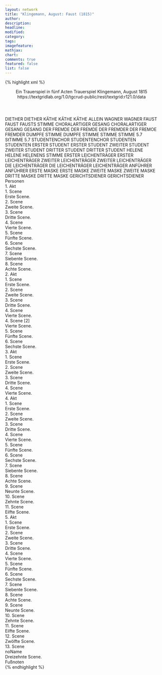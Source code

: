 ```yaml
---
layout: network
title: "Klingemann, August: Faust (1815)"
author:
description:
headline:
modified:
category:
tags:
imagefeature: 
mathjax: 
chart: 
comments: true
featured: false
list: false
---
```

{% highlight xml %}
<?xml-model href="https://raw.githubusercontent.com/DLiNa/project/master/rules/lina.rnc"?><?xml-model href="https://raw.githubusercontent.com/DLiNa/project/master/rules/lina.sch"?>
<play xmlns="http://lina.digital">
  <header>
    <title>Faust</title>
    <subtitle>Ein Trauerspiel in fünf Acten</subtitle>
    <genretitle>Trauerspiel</genretitle>
    <author>Klingemann, August</author>
    <date type="print">1815</date>
    <date type="premiere"/>
    <date type="written"/>
    <source>https://textgridlab.org/1.0/tgcrud-public/rest/textgrid:r121.0/data</source>
  </header>
  <personae>
    <character>
      <name>DIETHER</name>
      <alias xml:id="diether">
        <name>DIETHER</name>
      </alias>
    </character>
    <character>
      <name>KÄTHE</name>
      <alias xml:id="käthe">
        <name>KÄTHE</name>
      </alias>
      <alias xml:id="käthe_allein">
        <name>KÄTHE ALLEIN</name>
      </alias>
    </character>
    <character>
      <name>WAGNER</name>
      <alias xml:id="wagner">
        <name>WAGNER</name>
      </alias>
    </character>
    <character>
      <name>FAUST</name>
      <alias xml:id="faust">
        <name>FAUST</name>
      </alias>
      <alias xml:id="fausts_stimme">
        <name>FAUSTS STIMME</name>
      </alias>
    </character>
    <character>
      <name>CHORALARTIGER GESANG</name>
      <alias xml:id="choralartiger_gesang">
        <name>CHORALARTIGER GESANG</name>
      </alias>
      <alias xml:id="gesang">
        <name>GESANG</name>
      </alias>
    </character>
    <character>
      <name>DER FREMDE</name>
      <alias xml:id="der_fremde">
        <name>DER FREMDE</name>
      </alias>
      <alias xml:id="der_fremder">
        <name>DER FREMDER</name>
      </alias>
      <alias xml:id="der_fremoe">
        <name>DER FREMOE</name>
      </alias>
      <alias xml:id="fremder">
        <name>FREMDER</name>
      </alias>
    </character>
    <character>
      <name>DUMPFE STIMME</name>
      <alias xml:id="dumpfe_stimme">
        <name>DUMPFE STIMME</name>
      </alias>
      <alias xml:id="stimme">
        <name>STIMME</name>
      </alias>
    </character>
    <character>
      <name>STIMME 5.7</name>
      <alias xml:id="stimme_5.7">
        <name>StTIMME 5.7</name>
      </alias>
    </character>
    <character>
      <name>STUDENTENCHOR</name>
      <alias xml:id="studentenchor">
        <name>STUDENTENCHOR</name>
      </alias>
    </character>
    <character>
      <name>STUDENTEN</name>
      <alias xml:id="studenten">
        <name>STUDENTEN</name>
      </alias>
    </character>
    <character>
      <name>ERSTER STUDENT</name>
      <alias xml:id="erster_student">
        <name>ERSTER STUDENT</name>
      </alias>
    </character>
    <character>
      <name>ZWEITER STUDENT</name>
      <alias xml:id="zweiter_student">
        <name>ZWEITER STUDENT</name>
      </alias>
    </character>
    <character>
      <name>DRITTER STUDENT</name>
      <alias xml:id="dritter_student">
        <name>DRITTER STUDENT</name>
      </alias>
    </character>
    <character>
      <name>HELENE</name>
      <alias xml:id="helene">
        <name>HELENE</name>
      </alias>
      <alias xml:id="helenens_stimme">
        <name>HELENENS STIMME</name>
      </alias>
    </character>
    <character>
      <name>ERSTER LEICHENTRÄGER</name>
      <alias xml:id="erster_leichenträger">
        <name>ERSTER LEICHENTRÄGER</name>
      </alias>
    </character>
    <character>
      <name>ZWEITER LEICHENTRÄGER</name>
      <alias xml:id="zweiter_leichenträger">
        <name>ZWEITER LEICHENTRÄGER</name>
      </alias>
    </character>
    <character>
      <name>DIE LEICHENTRÄGER</name>
      <alias xml:id="die_leichenträger">
        <name>DIE LEICHENTRÄGER</name>
      </alias>
      <alias xml:id="leichenträger">
        <name>LEICHENTRÄGER</name>
      </alias>
    </character>
    <character>
      <name>ANFÜHRER</name>
      <alias xml:id="anführer">
        <name>ANFÜHRER</name>
      </alias>
    </character>
    <character>
      <name>ERSTE MASKE</name>
      <alias xml:id="erste_maske">
        <name>ERSTE MASKE</name>
      </alias>
    </character>
    <character>
      <name>ZWEITE MASKE</name>
      <alias xml:id="zweite_maske">
        <name>ZWEITE MASKE</name>
      </alias>
    </character>
    <character>
      <name>DRITTE MASKE</name>
      <alias xml:id="dritte_maske">
        <name>DRITTE MASKE</name>
      </alias>
    </character>
    <character>
      <name>GERICHTSDIENER</name>
      <alias xml:id="gerichtsdiener">
        <name>GERICHTSDIENER</name>
      </alias>
    </character>
  </personae>
  <text>
    <div>
      <head>Personen</head>
    </div>
    <div>
      <head>1. Akt</head>
      <div>
        <head>1. Scene</head>
        <div>
          <head>Erste Scene.</head>
          <sp who="#diether">
            <amount n="30" unit="speech_acts"/>
            <amount n="388" unit="words"/>
            <amount n="63" unit="lines"/>
            <amount n="1982" unit="chars"/>
          </sp>
          <sp who="#käthe">
            <amount n="29" unit="speech_acts"/>
            <amount n="789" unit="words"/>
            <amount n="111" unit="lines"/>
            <amount n="4195" unit="chars"/>
          </sp>
        </div>
      </div>
      <div>
        <head>2. Scene</head>
        <div>
          <head>Zweite Scene.</head>
          <sp who="#wagner">
            <amount n="8" unit="speech_acts"/>
            <amount n="458" unit="words"/>
            <amount n="63" unit="lines"/>
            <amount n="2563" unit="chars"/>
          </sp>
          <sp who="#diether">
            <amount n="8" unit="speech_acts"/>
            <amount n="103" unit="words"/>
            <amount n="15" unit="lines"/>
            <amount n="512" unit="chars"/>
          </sp>
          <sp who="#käthe">
            <amount n="7" unit="speech_acts"/>
            <amount n="63" unit="words"/>
            <amount n="10" unit="lines"/>
            <amount n="351" unit="chars"/>
          </sp>
        </div>
      </div>
      <div>
        <head>3. Scene</head>
        <div>
          <head>Dritte Scene.</head>
          <sp who="#faust">
            <amount n="17" unit="speech_acts"/>
            <amount n="333" unit="words"/>
            <amount n="48" unit="lines"/>
            <amount n="1736" unit="chars"/>
          </sp>
          <sp who="#käthe">
            <amount n="16" unit="speech_acts"/>
            <amount n="106" unit="words"/>
            <amount n="22" unit="lines"/>
            <amount n="542" unit="chars"/>
          </sp>
          <sp who="#diether">
            <amount n="9" unit="speech_acts"/>
            <amount n="42" unit="words"/>
            <amount n="9" unit="lines"/>
            <amount n="194" unit="chars"/>
          </sp>
          <sp who="#wagner">
            <amount n="5" unit="speech_acts"/>
            <amount n="28" unit="words"/>
            <amount n="6" unit="lines"/>
            <amount n="164" unit="chars"/>
          </sp>
        </div>
      </div>
      <div>
        <head>4. Scene</head>
        <div>
          <head>Vierte Scene.</head>
          <sp who="#choralartiger_gesang">
            <amount n="1" unit="speech_acts"/>
            <amount n="11" unit="words"/>
            <amount n="3" unit="lines"/>
            <amount n="72" unit="chars"/>
          </sp>
          <sp who="#faust">
            <amount n="3" unit="speech_acts"/>
            <amount n="357" unit="words"/>
            <amount n="44" unit="lines"/>
            <amount n="1860" unit="chars"/>
          </sp>
          <sp who="#gesang">
            <amount n="2" unit="speech_acts"/>
            <amount n="22" unit="words"/>
            <amount n="6" unit="lines"/>
            <amount n="146" unit="chars"/>
          </sp>
        </div>
      </div>
      <div>
        <head>5. Scene</head>
        <div>
          <head>Fünfte Scene.</head>
          <sp who="#faust">
            <amount n="8" unit="speech_acts"/>
            <amount n="309" unit="words"/>
            <amount n="42" unit="lines"/>
            <amount n="1631" unit="chars"/>
          </sp>
          <sp who="#der_fremde">
            <amount n="6" unit="speech_acts"/>
          </sp>
        </div>
      </div>
      <div>
        <head>6. Scene</head>
        <div>
          <head>Sechste Scene.</head>
          <sp who="#käthe">
            <amount n="6" unit="speech_acts"/>
            <amount n="43" unit="words"/>
            <amount n="8" unit="lines"/>
            <amount n="216" unit="chars"/>
          </sp>
          <sp who="#diether">
            <amount n="4" unit="speech_acts"/>
            <amount n="71" unit="words"/>
            <amount n="10" unit="lines"/>
            <amount n="325" unit="chars"/>
          </sp>
          <sp who="#wagner">
            <amount n="2" unit="speech_acts"/>
            <amount n="47" unit="words"/>
            <amount n="6" unit="lines"/>
            <amount n="227" unit="chars"/>
          </sp>
        </div>
      </div>
      <div>
        <head>7. Scene</head>
        <div>
          <head>Siebente Scene.</head>
          <sp who="#diether">
            <amount n="4" unit="speech_acts"/>
            <amount n="106" unit="words"/>
            <amount n="16" unit="lines"/>
            <amount n="495" unit="chars"/>
          </sp>
          <sp who="#käthe">
            <amount n="3" unit="speech_acts"/>
            <amount n="16" unit="words"/>
            <amount n="3" unit="lines"/>
            <amount n="79" unit="chars"/>
          </sp>
        </div>
      </div>
      <div>
        <head>8. Scene</head>
        <div>
          <head>Achte Scene.</head>
          <sp who="#wagner">
            <amount n="7" unit="speech_acts"/>
            <amount n="71" unit="words"/>
            <amount n="12" unit="lines"/>
            <amount n="376" unit="chars"/>
          </sp>
          <sp who="#käthe">
            <amount n="5" unit="speech_acts"/>
            <amount n="15" unit="words"/>
            <amount n="5" unit="lines"/>
            <amount n="59" unit="chars"/>
          </sp>
          <sp who="#diether">
            <amount n="2" unit="speech_acts"/>
            <amount n="3" unit="words"/>
            <amount n="2" unit="lines"/>
            <amount n="15" unit="chars"/>
          </sp>
          <sp who="#fausts_stimme">
            <amount n="2" unit="speech_acts"/>
            <amount n="4" unit="words"/>
            <amount n="2" unit="lines"/>
            <amount n="21" unit="chars"/>
          </sp>
        </div>
      </div>
    </div>
    <div>
      <head>2. Akt</head>
      <div>
        <head>1. Scene</head>
        <div>
          <head>Erste Scene.</head>
          <sp who="#faust">
            <amount n="7" unit="speech_acts"/>
            <amount n="1184" unit="words"/>
            <amount n="157" unit="lines"/>
            <amount n="6178" unit="chars"/>
          </sp>
          <sp who="#dumpfe_stimme">
            <amount n="1" unit="speech_acts"/>
            <amount n="14" unit="words"/>
            <amount n="2" unit="lines"/>
            <amount n="82" unit="chars"/>
          </sp>
          <sp who="#stimme">
            <amount n="5" unit="speech_acts"/>
            <amount n="94" unit="words"/>
            <amount n="17" unit="lines"/>
            <amount n="499" unit="chars"/>
          </sp>
        </div>
      </div>
      <div>
        <head>2. Scene</head>
        <div>
          <head>Zweite Scene.</head>
          <sp who="#diether">
            <amount n="21" unit="speech_acts"/>
            <amount n="185" unit="words"/>
            <amount n="28" unit="lines"/>
            <amount n="868" unit="chars"/>
          </sp>
          <sp who="#käthe">
            <amount n="21" unit="speech_acts"/>
            <amount n="475" unit="words"/>
            <amount n="66" unit="lines"/>
            <amount n="2409" unit="chars"/>
          </sp>
        </div>
      </div>
      <div>
        <head>3. Scene</head>
        <div>
          <head>Dritte Scene.</head>
          <sp who="#wagner">
            <amount n="9" unit="speech_acts"/>
            <amount n="316" unit="words"/>
            <amount n="44" unit="lines"/>
            <amount n="1696" unit="chars"/>
          </sp>
          <sp who="#diether">
            <amount n="6" unit="speech_acts"/>
            <amount n="35" unit="words"/>
            <amount n="7" unit="lines"/>
            <amount n="170" unit="chars"/>
          </sp>
          <sp who="#käthe">
            <amount n="6" unit="speech_acts"/>
            <amount n="34" unit="words"/>
            <amount n="6" unit="lines"/>
            <amount n="182" unit="chars"/>
          </sp>
        </div>
      </div>
      <div>
        <head>4. Scene</head>
        <div>
          <head>Vierte Scene.</head>
          <sp who="#faust">
            <amount n="10" unit="speech_acts"/>
            <amount n="139" unit="words"/>
            <amount n="20" unit="lines"/>
            <amount n="669" unit="chars"/>
          </sp>
          <sp who="#käthe">
            <amount n="7" unit="speech_acts"/>
            <amount n="22" unit="words"/>
            <amount n="7" unit="lines"/>
            <amount n="110" unit="chars"/>
          </sp>
          <sp who="#diether">
            <amount n="9" unit="speech_acts"/>
            <amount n="90" unit="words"/>
            <amount n="15" unit="lines"/>
            <amount n="454" unit="chars"/>
          </sp>
        </div>
      </div>
      <div>
        <head>4. Scene [2]</head>
        <div>
          <head>Vierte Scene.</head>
          <sp who="#wagner">
            <amount n="10" unit="speech_acts"/>
            <amount n="202" unit="words"/>
            <amount n="27" unit="lines"/>
            <amount n="1066" unit="chars"/>
          </sp>
          <sp who="#faust">
            <amount n="10" unit="speech_acts"/>
            <amount n="253" unit="words"/>
            <amount n="35" unit="lines"/>
            <amount n="1359" unit="chars"/>
          </sp>
        </div>
      </div>
      <div>
        <head>5. Scene</head>
        <div>
          <head>Fünfte Scene.</head>
          <sp who="#käthe">
            <amount n="3" unit="speech_acts"/>
            <amount n="19" unit="words"/>
            <amount n="3" unit="lines"/>
            <amount n="91" unit="chars"/>
          </sp>
          <sp who="#faust">
            <amount n="3" unit="speech_acts"/>
            <amount n="76" unit="words"/>
            <amount n="10" unit="lines"/>
            <amount n="371" unit="chars"/>
          </sp>
          <sp who="#wagner">
            <amount n="1" unit="speech_acts"/>
            <amount n="10" unit="words"/>
            <amount n="1" unit="lines"/>
            <amount n="46" unit="chars"/>
          </sp>
        </div>
      </div>
      <div>
        <head>6. Scene</head>
        <div>
          <head>Sechste Scene.</head>
          <sp who="#käthe">
            <amount n="29" unit="speech_acts"/>
            <amount n="300" unit="words"/>
            <amount n="52" unit="lines"/>
            <amount n="1528" unit="chars"/>
          </sp>
          <sp who="#faust">
            <amount n="29" unit="speech_acts"/>
            <amount n="359" unit="words"/>
            <amount n="57" unit="lines"/>
            <amount n="1740" unit="chars"/>
          </sp>
        </div>
      </div>
    </div>
    <div>
      <head>3. Akt</head>
      <div>
        <head>1. Scene</head>
        <div>
          <head>Erste Scene.</head>
          <sp who="#studentenchor #studenten">
            <amount n="1" unit="speech_acts"/>
            <amount n="22" unit="words"/>
            <amount n="8" unit="lines"/>
            <amount n="138" unit="chars"/>
          </sp>
          <sp who="#studenten #erster_student #zweiter_student #dritter_student">
            <amount n="1" unit="speech_acts"/>
            <amount n="2" unit="words"/>
            <amount n="1" unit="lines"/>
            <amount n="12" unit="chars"/>
          </sp>
          <sp who="#faust">
            <amount n="13" unit="speech_acts"/>
            <amount n="133" unit="words"/>
            <amount n="20" unit="lines"/>
            <amount n="681" unit="chars"/>
          </sp>
          <sp who="#wagner">
            <amount n="8" unit="speech_acts"/>
            <amount n="152" unit="words"/>
            <amount n="23" unit="lines"/>
            <amount n="795" unit="chars"/>
          </sp>
          <sp who="#der_fremde">
            <amount n="2" unit="speech_acts"/>
            <amount n="3" unit="words"/>
            <amount n="1" unit="lines"/>
            <amount n="16" unit="chars"/>
          </sp>
          <sp who="#erster_student">
            <amount n="16" unit="speech_acts"/>
            <amount n="306" unit="words"/>
            <amount n="44" unit="lines"/>
            <amount n="1625" unit="chars"/>
          </sp>
          <sp who="#zweiter_student">
            <amount n="9" unit="speech_acts"/>
            <amount n="42" unit="words"/>
            <amount n="9" unit="lines"/>
            <amount n="208" unit="chars"/>
          </sp>
          <sp who="#dritter_student">
            <amount n="8" unit="speech_acts"/>
            <amount n="41" unit="words"/>
            <amount n="9" unit="lines"/>
            <amount n="200" unit="chars"/>
          </sp>
        </div>
      </div>
      <div>
        <head>2. Scene</head>
        <div>
          <head>Zweite Scene.</head>
          <sp who="#wagner">
            <amount n="16" unit="speech_acts"/>
            <amount n="149" unit="words"/>
            <amount n="24" unit="lines"/>
            <amount n="787" unit="chars"/>
          </sp>
          <sp who="#faust">
            <amount n="17" unit="speech_acts"/>
            <amount n="201" unit="words"/>
            <amount n="31" unit="lines"/>
            <amount n="960" unit="chars"/>
          </sp>
          <sp who="#der_fremde">
            <amount n="3" unit="speech_acts"/>
            <amount n="35" unit="words"/>
            <amount n="7" unit="lines"/>
            <amount n="198" unit="chars"/>
          </sp>
          <sp who="#fremder">
            <amount n="11" unit="speech_acts"/>
            <amount n="291" unit="words"/>
            <amount n="39" unit="lines"/>
            <amount n="1515" unit="chars"/>
          </sp>
        </div>
      </div>
      <div>
        <head>3. Scene</head>
        <div>
          <head>Dritte Scene.</head>
          <sp who="#faust">
            <amount n="23" unit="speech_acts"/>
            <amount n="260" unit="words"/>
            <amount n="42" unit="lines"/>
            <amount n="1270" unit="chars"/>
          </sp>
          <sp who="#fremder">
            <amount n="22" unit="speech_acts"/>
            <amount n="424" unit="words"/>
            <amount n="66" unit="lines"/>
            <amount n="2202" unit="chars"/>
          </sp>
        </div>
      </div>
      <div>
        <head>4. Scene</head>
        <div>
          <head>Vierte Scene.</head>
          <sp who="#faust">
            <amount n="1" unit="speech_acts"/>
            <amount n="240" unit="words"/>
            <amount n="31" unit="lines"/>
            <amount n="1307" unit="chars"/>
          </sp>
          <sp who="#helene">
            <amount n="1" unit="speech_acts"/>
            <amount n="8" unit="words"/>
            <amount n="1" unit="lines"/>
            <amount n="44" unit="chars"/>
          </sp>
        </div>
      </div>
    </div>
    <div>
      <head>4. Akt</head>
      <div>
        <head>1. Scene</head>
        <div>
          <head>Erste Scene.</head>
          <sp who="#fremder">
            <amount n="14" unit="speech_acts"/>
            <amount n="257" unit="words"/>
            <amount n="40" unit="lines"/>
            <amount n="1334" unit="chars"/>
          </sp>
          <sp who="#faust">
            <amount n="14" unit="speech_acts"/>
            <amount n="182" unit="words"/>
            <amount n="28" unit="lines"/>
            <amount n="899" unit="chars"/>
          </sp>
        </div>
      </div>
      <div>
        <head>2. Scene</head>
        <div>
          <head>Zweite Scene.</head>
          <sp who="#faust">
            <amount n="36" unit="speech_acts"/>
            <amount n="490" unit="words"/>
            <amount n="79" unit="lines"/>
            <amount n="2481" unit="chars"/>
          </sp>
          <sp who="#helene">
            <amount n="37" unit="speech_acts"/>
            <amount n="456" unit="words"/>
            <amount n="73" unit="lines"/>
            <amount n="2346" unit="chars"/>
          </sp>
        </div>
      </div>
      <div>
        <head>3. Scene</head>
        <div>
          <head>Dritte Scene.</head>
          <sp who="#faust">
            <amount n="1" unit="speech_acts"/>
            <amount n="257" unit="words"/>
            <amount n="33" unit="lines"/>
            <amount n="1300" unit="chars"/>
          </sp>
        </div>
      </div>
      <div>
        <head>4. Scene</head>
        <div>
          <head>Vierte Scene.</head>
          <sp who="#diether">
            <amount n="11" unit="speech_acts"/>
            <amount n="82" unit="words"/>
            <amount n="13" unit="lines"/>
            <amount n="394" unit="chars"/>
          </sp>
          <sp who="#käthe">
            <amount n="10" unit="speech_acts"/>
            <amount n="245" unit="words"/>
            <amount n="37" unit="lines"/>
            <amount n="1339" unit="chars"/>
          </sp>
        </div>
      </div>
      <div>
        <head>5. Scene</head>
        <div>
          <head>Fünfte Scene.</head>
          <sp who="#wagner">
            <amount n="1" unit="speech_acts"/>
            <amount n="39" unit="words"/>
            <amount n="4" unit="lines"/>
            <amount n="187" unit="chars"/>
          </sp>
        </div>
      </div>
      <div>
        <head>6. Scene</head>
        <div>
          <head>Sechste Scene.</head>
          <sp who="#käthe">
            <amount n="4" unit="speech_acts"/>
            <amount n="24" unit="words"/>
            <amount n="5" unit="lines"/>
            <amount n="108" unit="chars"/>
          </sp>
          <sp who="#wagner">
            <amount n="3" unit="speech_acts"/>
            <amount n="79" unit="words"/>
            <amount n="12" unit="lines"/>
            <amount n="426" unit="chars"/>
          </sp>
        </div>
      </div>
      <div>
        <head>7. Scene</head>
        <div>
          <head>Siebente Scene.</head>
          <sp who="#faust">
            <amount n="7" unit="speech_acts"/>
            <amount n="79" unit="words"/>
            <amount n="12" unit="lines"/>
            <amount n="407" unit="chars"/>
          </sp>
          <sp who="#käthe">
            <amount n="7" unit="speech_acts"/>
            <amount n="55" unit="words"/>
            <amount n="11" unit="lines"/>
            <amount n="294" unit="chars"/>
          </sp>
        </div>
      </div>
      <div>
        <head>8. Scene</head>
        <div>
          <head>Achte Scene.</head>
          <sp who="#faust">
            <amount n="1" unit="speech_acts"/>
            <amount n="54" unit="words"/>
            <amount n="7" unit="lines"/>
            <amount n="256" unit="chars"/>
          </sp>
        </div>
      </div>
      <div>
        <head>9. Scene</head>
        <div>
          <head>Neunte Scene.</head>
          <sp who="#käthe">
            <amount n="32" unit="speech_acts"/>
            <amount n="295" unit="words"/>
            <amount n="48" unit="lines"/>
            <amount n="1483" unit="chars"/>
          </sp>
          <sp who="#faust">
            <amount n="32" unit="speech_acts"/>
            <amount n="164" unit="words"/>
            <amount n="41" unit="lines"/>
            <amount n="777" unit="chars"/>
          </sp>
          <sp who="#helenens_stimme">
            <amount n="2" unit="speech_acts"/>
            <amount n="4" unit="words"/>
            <amount n="2" unit="lines"/>
            <amount n="21" unit="chars"/>
          </sp>
        </div>
      </div>
      <div>
        <head>10. Scene</head>
        <div>
          <head>Zehnte Scene.</head>
          <sp who="#käthe_allein">
            <amount n="1" unit="speech_acts"/>
            <amount n="29" unit="words"/>
            <amount n="5" unit="lines"/>
            <amount n="113" unit="chars"/>
          </sp>
        </div>
      </div>
      <div>
        <head>11. Scene</head>
        <div>
          <head>Eilfte Scene.</head>
          <sp who="#diether">
            <amount n="18" unit="speech_acts"/>
            <amount n="87" unit="words"/>
            <amount n="23" unit="lines"/>
            <amount n="417" unit="chars"/>
          </sp>
          <sp who="#käthe">
            <amount n="18" unit="speech_acts"/>
            <amount n="140" unit="words"/>
            <amount n="28" unit="lines"/>
            <amount n="627" unit="chars"/>
          </sp>
        </div>
      </div>
    </div>
    <div>
      <head>5. Akt</head>
      <div>
        <head>1. Scene</head>
        <div>
          <head>Erste Scene.</head>
          <sp who="#faust">
            <amount n="1" unit="speech_acts"/>
            <amount n="53" unit="words"/>
            <amount n="7" unit="lines"/>
            <amount n="293" unit="chars"/>
          </sp>
        </div>
      </div>
      <div>
        <head>2. Scene</head>
        <div>
          <head>Zweite Scene.</head>
          <sp who="#faust">
            <amount n="22" unit="speech_acts"/>
            <amount n="272" unit="words"/>
            <amount n="45" unit="lines"/>
            <amount n="1377" unit="chars"/>
          </sp>
          <sp who="#der_fremde">
            <amount n="4" unit="speech_acts"/>
            <amount n="32" unit="words"/>
            <amount n="6" unit="lines"/>
            <amount n="147" unit="chars"/>
          </sp>
          <sp who="#fremder">
            <amount n="18" unit="speech_acts"/>
            <amount n="141" unit="words"/>
            <amount n="24" unit="lines"/>
            <amount n="687" unit="chars"/>
          </sp>
        </div>
      </div>
      <div>
        <head>3. Scene</head>
        <div>
          <head>Dritte Scene.</head>
          <sp who="#wagner">
            <amount n="14" unit="speech_acts"/>
            <amount n="252" unit="words"/>
            <amount n="39" unit="lines"/>
            <amount n="1242" unit="chars"/>
          </sp>
          <sp who="#faust">
            <amount n="14" unit="speech_acts"/>
            <amount n="96" unit="words"/>
            <amount n="20" unit="lines"/>
            <amount n="481" unit="chars"/>
          </sp>
        </div>
      </div>
      <div>
        <head>4. Scene</head>
        <div>
          <head>Vierte Scene.</head>
          <sp who="#faust">
            <amount n="8" unit="speech_acts"/>
            <amount n="141" unit="words"/>
            <amount n="21" unit="lines"/>
            <amount n="721" unit="chars"/>
          </sp>
          <sp who="#erster_leichenträger">
            <amount n="6" unit="speech_acts"/>
            <amount n="38" unit="words"/>
            <amount n="7" unit="lines"/>
            <amount n="183" unit="chars"/>
          </sp>
          <sp who="#zweiter_leichenträger">
            <amount n="4" unit="speech_acts"/>
            <amount n="29" unit="words"/>
            <amount n="5" unit="lines"/>
            <amount n="156" unit="chars"/>
          </sp>
        </div>
      </div>
      <div>
        <head>5. Scene</head>
        <div>
          <head>Fünfte Scene.</head>
          <sp who="#diether">
            <amount n="11" unit="speech_acts"/>
            <amount n="42" unit="words"/>
            <amount n="10" unit="lines"/>
            <amount n="198" unit="chars"/>
          </sp>
          <sp who="#erster_leichenträger">
            <amount n="3" unit="speech_acts"/>
            <amount n="19" unit="words"/>
            <amount n="4" unit="lines"/>
            <amount n="108" unit="chars"/>
          </sp>
          <sp who="#faust">
            <amount n="12" unit="speech_acts"/>
            <amount n="141" unit="words"/>
            <amount n="24" unit="lines"/>
            <amount n="708" unit="chars"/>
          </sp>
          <sp who="#die_leichenträger #erster_leichenträger #zweiter_leichenträger">
            <amount n="1" unit="speech_acts"/>
            <amount n="2" unit="words"/>
            <amount n="1" unit="lines"/>
            <amount n="9" unit="chars"/>
          </sp>
          <sp who="#leichenträger #erster_leichenträger #zweiter_leichenträger">
            <amount n="1" unit="speech_acts"/>
            <amount n="2" unit="words"/>
            <amount n="1" unit="lines"/>
            <amount n="6" unit="chars"/>
          </sp>
        </div>
      </div>
      <div>
        <head>6. Scene</head>
        <div>
          <head>Sechste Scene.</head>
          <sp who="#anführer">
            <amount n="5" unit="speech_acts"/>
            <amount n="27" unit="words"/>
            <amount n="6" unit="lines"/>
            <amount n="150" unit="chars"/>
          </sp>
          <sp who="#erster_leichenträger">
            <amount n="5" unit="speech_acts"/>
            <amount n="44" unit="words"/>
            <amount n="7" unit="lines"/>
            <amount n="243" unit="chars"/>
          </sp>
        </div>
      </div>
      <div>
        <head>7. Scene</head>
        <div>
          <head>Siebente Scene.</head>
          <sp who="#faust">
            <amount n="8" unit="speech_acts"/>
            <amount n="182" unit="words"/>
            <amount n="28" unit="lines"/>
            <amount n="959" unit="chars"/>
          </sp>
          <sp who="#erste_maske">
            <amount n="9" unit="speech_acts"/>
            <amount n="44" unit="words"/>
            <amount n="9" unit="lines"/>
            <amount n="265" unit="chars"/>
          </sp>
          <sp who="#zweite_maske">
            <amount n="6" unit="speech_acts"/>
            <amount n="33" unit="words"/>
            <amount n="7" unit="lines"/>
            <amount n="185" unit="chars"/>
          </sp>
          <sp who="#dritte_maske">
            <amount n="5" unit="speech_acts"/>
            <amount n="18" unit="words"/>
            <amount n="5" unit="lines"/>
            <amount n="106" unit="chars"/>
          </sp>
          <sp who="#stimme_5.7">
            <amount n="2" unit="speech_acts"/>
            <amount n="13" unit="words"/>
            <amount n="2" unit="lines"/>
            <amount n="70" unit="chars"/>
          </sp>
        </div>
      </div>
      <div>
        <head>8. Scene</head>
        <div>
          <head>Achte Scene.</head>
          <sp who="#anführer">
            <amount n="9" unit="speech_acts"/>
            <amount n="53" unit="words"/>
            <amount n="11" unit="lines"/>
            <amount n="304" unit="chars"/>
          </sp>
          <sp who="#faust">
            <amount n="8" unit="speech_acts"/>
            <amount n="99" unit="words"/>
            <amount n="17" unit="lines"/>
            <amount n="520" unit="chars"/>
          </sp>
        </div>
      </div>
      <div>
        <head>9. Scene</head>
        <div>
          <head>Neunte Scene.</head>
          <sp who="#der_fremde">
            <amount n="2" unit="speech_acts"/>
            <amount n="14" unit="words"/>
            <amount n="3" unit="lines"/>
            <amount n="55" unit="chars"/>
          </sp>
          <sp who="#anführer">
            <amount n="1" unit="speech_acts"/>
            <amount n="4" unit="words"/>
            <amount n="1" unit="lines"/>
            <amount n="22" unit="chars"/>
          </sp>
          <sp who="#gerichtsdiener">
            <amount n="1" unit="speech_acts"/>
            <amount n="3" unit="words"/>
            <amount n="1" unit="lines"/>
            <amount n="14" unit="chars"/>
          </sp>
        </div>
      </div>
      <div>
        <head>10. Scene</head>
        <div>
          <head>Zehnte Scene.</head>
          <sp who="#faust">
            <amount n="9" unit="speech_acts"/>
            <amount n="72" unit="words"/>
            <amount n="12" unit="lines"/>
            <amount n="373" unit="chars"/>
          </sp>
          <sp who="#der_fremde">
            <amount n="9" unit="speech_acts"/>
            <amount n="40" unit="words"/>
            <amount n="10" unit="lines"/>
            <amount n="213" unit="chars"/>
          </sp>
        </div>
      </div>
      <div>
        <head>11. Scene</head>
        <div>
          <head>Eilfte Scene.</head>
          <sp who="#faust">
            <amount n="1" unit="speech_acts"/>
            <amount n="150" unit="words"/>
            <amount n="20" unit="lines"/>
            <amount n="793" unit="chars"/>
          </sp>
        </div>
      </div>
      <div>
        <head>12. Scene</head>
        <div>
          <head>Zwölfte Scene.</head>
          <sp who="#faust">
            <amount n="13" unit="speech_acts"/>
            <amount n="170" unit="words"/>
            <amount n="27" unit="lines"/>
            <amount n="893" unit="chars"/>
          </sp>
          <sp who="#helene">
            <amount n="13" unit="speech_acts"/>
            <amount n="57" unit="words"/>
            <amount n="14" unit="lines"/>
            <amount n="317" unit="chars"/>
          </sp>
        </div>
      </div>
      <div>
        <head>13. Scene</head>
        <div>
          <head>noName</head>
          <div>
            <head>Dreizehnte Scene.</head>
            <sp who="#faust">
              <amount n="18" unit="speech_acts"/>
              <amount n="224" unit="words"/>
              <amount n="35" unit="lines"/>
              <amount n="1184" unit="chars"/>
            </sp>
            <sp who="#der_fremde">
              <amount n="11" unit="speech_acts"/>
              <amount n="51" unit="words"/>
              <amount n="11" unit="lines"/>
              <amount n="263" unit="chars"/>
            </sp>
            <sp who="#fremder">
              <amount n="4" unit="speech_acts"/>
              <amount n="7" unit="words"/>
              <amount n="4" unit="lines"/>
              <amount n="38" unit="chars"/>
            </sp>
            <sp who="#der_fremder">
              <amount n="1" unit="speech_acts"/>
              <amount n="44" unit="words"/>
              <amount n="7" unit="lines"/>
              <amount n="213" unit="chars"/>
            </sp>
            <sp who="#der_fremoe">
              <amount n="1" unit="speech_acts"/>
              <amount n="9" unit="words"/>
              <amount n="1" unit="lines"/>
              <amount n="46" unit="chars"/>
            </sp>
          </div>
          <div>
            <head>Fußnoten</head>
          </div>
        </div>
      </div>
    </div>
  </text>
</play>
{% endhighlight %}